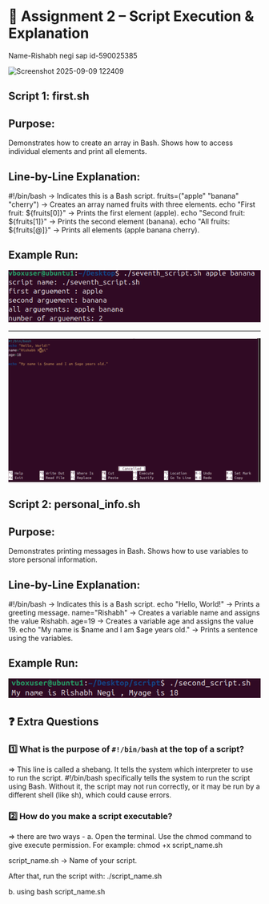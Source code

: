 # 📝 **Assignment 2 – Script Execution & Explanation**

Name-Rishabh negi
sap id-590025385






<img width="334" height="133" alt="Screenshot 2025-09-09 122409" src="https://github.com/user-attachments/assets/7888998b-44ae-4282-906d-8a82941d7abe" />



## Script 1: first.sh

## Purpose:

Demonstrates how to create an array in Bash.
Shows how to access individual elements and print all elements.

## Line-by-Line Explanation:

#!/bin/bash → Indicates this is a Bash script.
fruits=("apple" "banana" "cherry") → Creates an array named fruits with three elements.
echo "First fruit: ${fruits[0]}" → Prints the first element (apple).
echo "Second fruit: ${fruits[1]}" → Prints the second element (banana).
echo "All fruits: ${fruits[@]}" → Prints all elements (apple banana cherry).

## Example Run:


![alt text](<Screenshot 2025-09-09 122148.png>)


--------------------------------------------------------




![alt text](image.png)


## Script 2: personal_info.sh

## Purpose:

Demonstrates printing messages in Bash.
Shows how to use variables to store personal information.

## Line-by-Line Explanation:

#!/bin/bash → Indicates this is a Bash script.
echo "Hello, World!" → Prints a greeting message.
name="Rishabh" → Creates a variable name and assigns the value Rishabh.
age=19 → Creates a variable age and assigns the value 19.
echo "My name is $name and I am $age years old." → Prints a sentence using the variables.

## Example Run:


![alt text](<Screenshot 2025-08-23 115720.png>)


## ❓ **Extra Questions**

### 1️⃣ What is the purpose of `#!/bin/bash` at the top of a script?
=> This line is called a shebang.
It tells the system which interpreter to use to run the script.
#!/bin/bash specifically tells the system to run the script using Bash.
Without it, the script may not run correctly, or it may be run by a different shell (like sh), which could cause errors.

### 2️⃣ How do you make a script executable?
=> there are two ways - 
a. Open the terminal.
Use the chmod command to give execute permission. For example:
chmod +x script_name.sh

script_name.sh → Name of your script.

After that, run the script with:
./script_name.sh

b. using 
bash script_name.sh

